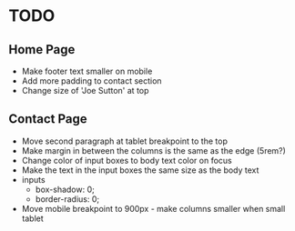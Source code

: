 # TODO

## Home Page

* Make footer text smaller on mobile
* Add more padding to contact section
* Change size of 'Joe Sutton' at top

## Contact Page

* Move second paragraph at tablet breakpoint to the top
* Make margin in between the columns is the same as the edge (5rem?)
* Change color of input boxes to body text color on focus
* Make the text in the input boxes the same size as the body text
* inputs
  * box-shadow: 0;
  * border-radius: 0;
* Move mobile breakpoint to 900px - make columns smaller when small tablet
